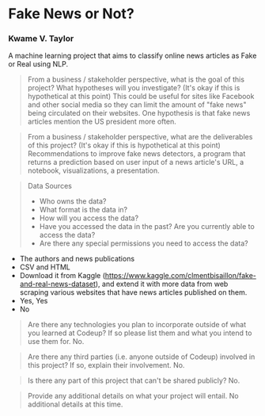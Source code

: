 # Fake News or Not?
### Kwame V. Taylor

A machine learning project that aims to classify online news articles as Fake or Real using NLP.

> From a business / stakeholder perspective, what is the goal of this project? What hypotheses will you investigate? (It's okay if this is hypothetical at this point)
This could be useful for sites like Facebook and other social media so they can limit the amount of "fake news" being circulated on their websites. One hypothesis is that fake news articles mention the US president more often.

> From a business / stakeholder perspective, what are the deliverables of this project? (It's okay if this is hypothetical at this point)
Recommendations to improve fake news detectors, a program that returns a prediction based on user input of a news article's URL, a notebook, visualizations, a presentation.

> Data Sources
> - Who owns the data?
> - What format is the data in?
> - How will you access the data?
> - Have you accessed the data in the past? Are you currently able to access the data?
> - Are there any special permissions you need to access the data?
- The authors and news publications
- CSV and HTML
- Download it from Kaggle (https://www.kaggle.com/clmentbisaillon/fake-and-real-news-dataset), and extend it with more data from web scraping various websites that have news articles published on them.
- Yes, Yes
- No

> Are there any technologies you plan to incorporate outside of what you learned at Codeup? If so please list them and what you intend to use them for.
No.

> Are there any third parties (i.e. anyone outside of Codeup) involved in this project? If so, explain their involvement.
No.

> Is there any part of this project that can't be shared publicly?
No.

> Provide any additional details on what your project will entail.
No additional details at this time.